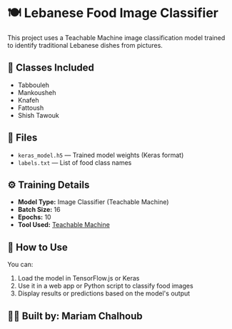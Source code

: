 # 🍽️ Lebanese Food Image Classifier

This project uses a Teachable Machine image classification model trained to identify traditional Lebanese dishes from pictures.

## 🧠 Classes Included
- Tabbouleh
- Mankousheh
- Knafeh
- Fattoush
- Shish Tawouk

## 📁 Files
- `keras_model.h5` — Trained model weights (Keras format)
- `labels.txt` — List of food class names

## ⚙️ Training Details
- **Model Type:** Image Classifier (Teachable Machine)
- **Batch Size:** 16
- **Epochs:** 10
- **Tool Used:** [Teachable Machine](https://teachablemachine.withgoogle.com/)

## 🚀 How to Use
You can:
1. Load the model in TensorFlow.js or Keras
2. Use it in a web app or Python script to classify food images
3. Display results or predictions based on the model's output

## 👩‍💻 Built by: Mariam Chalhoub
